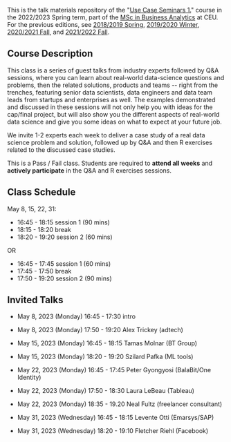 This is the talk materials repository of the "[Use Case Seminars 1.](https://courses.ceu.edu/courses/2020-2021/use-case-seminars-1)" course in the 2022/2023 Spring term, part of the [MSc in Business Analytics](https://courses.ceu.edu/programs/ms/master-science-business-analytics) at CEU. For the previous editions, see [2018/2019 Spring](https://github.com/daroczig/CEU-use-case-seminars/tree/2019-spring), [2019/2020 Winter](https://github.com/daroczig/CEU-use-case-seminars/tree/2020-winter), [2020/2021 Fall](https://github.com/daroczig/CEU-use-case-seminars/tree/2021-fall), and [2021/2022 Fall](https://github.com/daroczig/CEU-use-case-seminars/tree/2022-fall).

## Course Description

This class is a series of guest talks from industry experts followed by Q&A sessions, where you can learn about real-world data-science questions and problems, then the related solutions, products and teams -- right from the trenches, featuring senior data scientists, data engineers and data team leads from startups and enterprises as well. The examples demonstrated and discussed in these sessions will not only help you with ideas for the cap/final project, but will also show you the different aspects of real-world data science and give you some ideas on what to expect at your future job.

We invite 1-2 experts each week to deliver a case study of a real data science problem and solution, followed up by Q&A and then R exercises related to the discussed case studies.

This is a Pass / Fail class. Students are required to **attend all weeks** and **actively participate** in the Q&A and R exercises sessions.

## Class Schedule

May 8, 15, 22, 31:

* 16:45 - 18:15 session 1 (90 mins)
* 18:15 - 18:20 break
* 18:20 - 19:20 session 2 (60 mins)

OR

* 16:45 - 17:45 session 1 (60 mins)
* 17:45 - 17:50 break
* 17:50 - 19:20 session 2 (90 mins)

## Invited Talks

* May 8, 2023 (Monday) 16:45 - 17:30 intro
* May 8, 2023 (Monday) 17:50 - 19:20 Alex Trickey (adtech)

* May 15, 2023 (Monday) 16:45 - 18:15 Tamas Molnar (BT Group)
* May 15, 2023 (Monday) 18:20 - 19:20 Szilard Pafka (ML tools)

* May 22, 2023 (Monday) 16:45 - 17:45 Peter Gyongyosi (BalaBit/One Identity)
* May 22, 2023 (Monday) 17:50 - 18:30 Laura LeBeau (Tableau)
* May 22, 2023 (Monday) 18:35 - 19.20 Neal Fultz (freelancer consultant)

* May 31, 2023 (Wednesday) 16:45 - 18:15 Levente Otti (Emarsys/SAP)
* May 31, 2023 (Wednesday) 18:20 - 19:10 Fletcher Riehl (Facebook)


